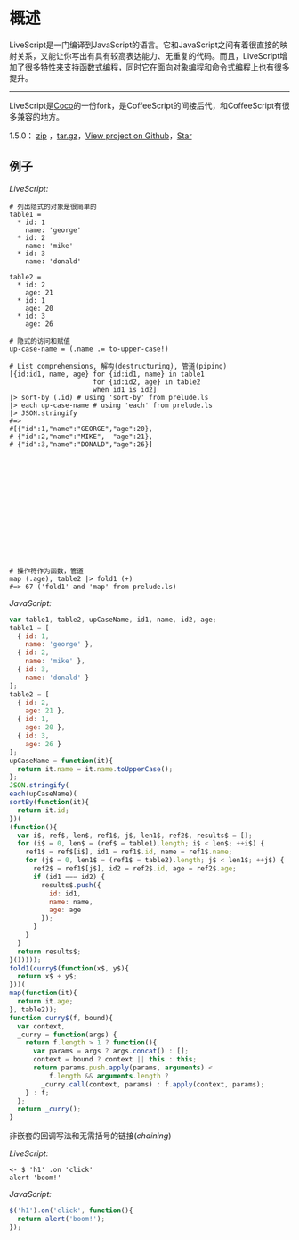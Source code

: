 # 概述

LiveScript是一门编译到JavaScript的语言。它和JavaScript之间有着很直接的映射关系，又能让你写出有具有较高表达能力、无重复的代码。而且，LiveScript增加了很多特性来支持函数式编程，同时它在面向对象编程和命令式编程上也有很多提升。

---

LiveScript是[Coco](https://github.com/satyr/coco)的一份fork，是CoffeeScript的间接后代，和CoffeeScript有很多兼容的地方。

1.5.0： [zip](https://github.com/gkz/LiveScript/zipball/1.5.0) ，[tar.gz](https://github.com/gkz/LiveScript/tarball/1.5.0)，[View project on Github](https://github.com/gkz/LiveScript)，[Star](https://github.com/gkz/LiveScript/)

## 例子

*LiveScript:*

```ls
# 列出隐式的对象是很简单的
table1 =
  * id: 1
    name: 'george'
  * id: 2
    name: 'mike'
  * id: 3
    name: 'donald'

table2 =
  * id: 2
    age: 21
  * id: 1
    age: 20
  * id: 3
    age: 26

# 隐式的访问和赋值
up-case-name = (.name .= to-upper-case!)

# List comprehensions, 解构(destructuring), 管道(piping)
[{id:id1, name, age} for {id:id1, name} in table1
                     for {id:id2, age} in table2
                     when id1 is id2]
|> sort-by (.id) # using 'sort-by' from prelude.ls
|> each up-case-name # using 'each' from prelude.ls
|> JSON.stringify
#=>
#[{"id":1,"name":"GEORGE","age":20},
# {"id":2,"name":"MIKE",  "age":21},
# {"id":3,"name":"DONALD","age":26}]















# 操作符作为函数，管道
map (.age), table2 |> fold1 (+)
#=> 67 ('fold1' and 'map' from prelude.ls)

```

*JavaScript:*

```js
var table1, table2, upCaseName, id1, name, id2, age;
table1 = [
  { id: 1,
    name: 'george' },
  { id: 2,
    name: 'mike' },
  { id: 3,
    name: 'donald' }
];
table2 = [
  { id: 2,
    age: 21 },
  { id: 1,
    age: 20 },
  { id: 3,
    age: 26 }
];
upCaseName = function(it){
  return it.name = it.name.toUpperCase();
};
JSON.stringify(
each(upCaseName)(
sortBy(function(it){
  return it.id;
})(
(function(){
  var i$, ref$, len$, ref1$, j$, len1$, ref2$, results$ = [];
  for (i$ = 0, len$ = (ref$ = table1).length; i$ < len$; ++i$) {
    ref1$ = ref$[i$], id1 = ref1$.id, name = ref1$.name;
    for (j$ = 0, len1$ = (ref1$ = table2).length; j$ < len1$; ++j$) {
      ref2$ = ref1$[j$], id2 = ref2$.id, age = ref2$.age;
      if (id1 === id2) {
        results$.push({
          id: id1,
          name: name,
          age: age
        });
      }
    }
  }
  return results$;
}()))));
fold1(curry$(function(x$, y$){
  return x$ + y$;
}))(
map(function(it){
  return it.age;
}, table2));
function curry$(f, bound){
  var context,
  _curry = function(args) {
    return f.length > 1 ? function(){
      var params = args ? args.concat() : [];
      context = bound ? context || this : this;
      return params.push.apply(params, arguments) <
          f.length && arguments.length ?
        _curry.call(context, params) : f.apply(context, params);
    } : f;
  };
  return _curry();
}
```

非嵌套的回调写法和无需括号的链接(*chaining*)

*LiveScript:*

```ls
<- $ 'h1' .on 'click'
alert 'boom!'
```

*JavaScript:*

```js
$('h1').on('click', function(){
  return alert('boom!');
});
```
